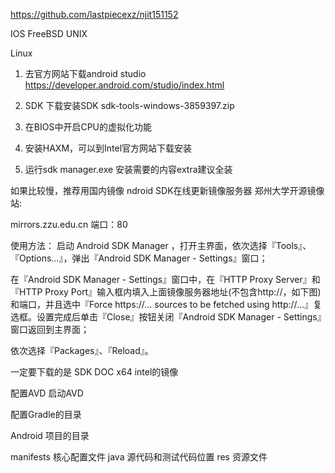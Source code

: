 https://github.com/lastpiecexz/njit151152


IOS  FreeBSD   UNIX

Linux

1. 去官方网站下载android studio
https://developer.android.com/studio/index.html

2. SDK
下载安装SDK
sdk-tools-windows-3859397.zip

3. 在BIOS中开启CPU的虚拟化功能
4. 安装HAXM，可以到Intel官方网站下载安装
5. 运行sdk manager.exe 安装需要的内容extra建议全装

如果比较慢，推荐用国内镜像
ndroid SDK在线更新镜像服务器
郑州大学开源镜像站:

mirrors.zzu.edu.cn 端口：80

使用方法：
启动 Android SDK Manager ，打开主界面，依次选择『Tools』、『Options...』，弹出『Android SDK Manager - Settings』窗口；

在『Android SDK Manager - Settings』窗口中，在『HTTP Proxy Server』和『HTTP Proxy Port』输入框内填入上面镜像服务器地址(不包含http://，如下图)和端口，并且选中『Force https://... sources to be fetched using http://...』复选框。设置完成后单击『Close』按钮关闭『Android SDK Manager - Settings』窗口返回到主界面；

依次选择『Packages』、『Reload』。

一定要下载的是 SDK DOC x64 intel的镜像

配置AVD
启动AVD

配置Gradle的目录

Android 项目的目录

manifests 核心配置文件
java  源代码和测试代码位置
res 资源文件


    





